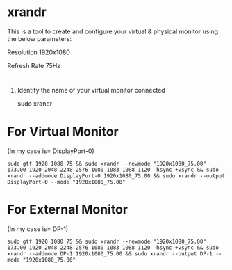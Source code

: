 # xrandr
This is a tool to create and configure your virtual & physical monitor using the below parameters:


Resolution
    1920x1080 
    
Refresh Rate
    75Hz 
#
#
#
1. Identify the name of your virtual monitor connected

    sudo xrandr
#
#
#
# For Virtual Monitor 

(In my case is= DisplayPort-0)

    sudo gtf 1920 1080 75 && sudo xrandr --newmode "1920x1080_75.00" 173.00 1920 2048 2248 2576 1080 1083 1088 1120 -hsync +vsync && sudo xrandr --addmode DisplayPort-0 1920x1080_75.00 && sudo xrandr --output DisplayPort-0 --mode "1920x1080_75.00"
#
#
# For External Monitor
(In my case is= DP-1)

    sudo gtf 1920 1080 75 && sudo xrandr --newmode "1920x1080_75.00" 173.00 1920 2048 2248 2576 1080 1083 1088 1120 -hsync +vsync && sudo xrandr --addmode DP-1 1920x1080_75.00 && sudo xrandr --output DP-1 --mode "1920x1080_75.00"
